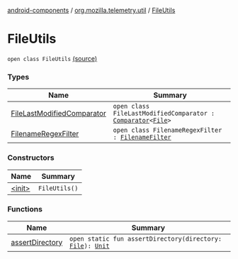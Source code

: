 [android-components](../../index.md) / [org.mozilla.telemetry.util](../index.md) / [FileUtils](./index.md)

# FileUtils

`open class FileUtils` [(source)](https://github.com/mozilla-mobile/android-components/blob/master/components/service/telemetry/src/main/java/org/mozilla/telemetry/util/FileUtils.java#L16)

### Types

| Name | Summary |
|---|---|
| [FileLastModifiedComparator](-file-last-modified-comparator/index.md) | `open class FileLastModifiedComparator : `[`Comparator`](http://docs.oracle.com/javase/7/docs/api/java/util/Comparator.html)`<`[`File`](http://docs.oracle.com/javase/7/docs/api/java/io/File.html)`>` |
| [FilenameRegexFilter](-filename-regex-filter/index.md) | `open class FilenameRegexFilter : `[`FilenameFilter`](http://docs.oracle.com/javase/7/docs/api/java/io/FilenameFilter.html) |

### Constructors

| Name | Summary |
|---|---|
| [&lt;init&gt;](-init-.md) | `FileUtils()` |

### Functions

| Name | Summary |
|---|---|
| [assertDirectory](assert-directory.md) | `open static fun assertDirectory(directory: `[`File`](http://docs.oracle.com/javase/7/docs/api/java/io/File.html)`): `[`Unit`](https://kotlinlang.org/api/latest/jvm/stdlib/kotlin/-unit/index.html) |
